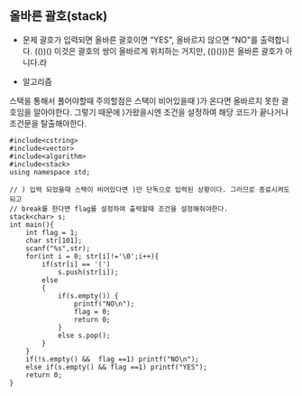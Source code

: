 ## 올바른 괄호(stack)

* 문제 
괄호가 입력되면 올바른 괄호이면 “YES", 올바르지 않으면 ”NO"를 출력합니다.
(())() 이것은 괄호의 쌍이 올바르게 위치하는 거지만, (()()))은 올바른 괄호가 아니다.라

* 알고리즘

스택을 통해서 풀어야할때 주의할점은 스택이 비어있을때 )가 온다면 올바르지 못한 괄호임을 알아야한다. 
그렇기 때문에 )가왔을시엔 조건을 설정하여 해당 코드가 끝나거나 조건문을 탈출해야한다. 


```
#include<cstring>
#include<vector>
#include<algorithm>
#include<stack>
using namespace std;

// ) 입력 되었을때 스택이 비어있다면 )만 단독으로 입력된 상황이다. 그러므로 종료시켜도 되고
// break를 한다면 flag를 설정하여 출력할때 조건을 설정해줘야한다. 
stack<char> s;
int main(){
    int flag = 1;
    char str[101];
    scanf("%s",str);
    for(int i = 0; str[i]!='\0';i++){
        if(str[i] == '(')
            s.push(str[i]);
        else
        {
            if(s.empty()) {
                printf("NO\n");
                flag = 0;
                return 0;
            }
            else s.pop();
        }
    }
    if(!s.empty() &&  flag ==1) printf("NO\n");
    else if(s.empty() && flag ==1) printf("YES");
    return 0;
}
```